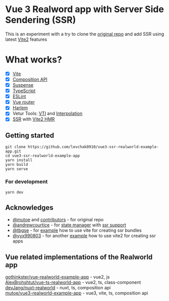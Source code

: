 # Vue 3 Realword app with Server Side Sendering (SSR)

This is an experiment with a try to clone the [original repo](https://github.com/mutoe/vue3-realworld-example-app) and add SSR using latest [Vite2](https://github.com/vitejs/vite) features



# What works?

- [x] [Vite](https://github.com/vitejs/vite)
- [x] [Composition API](https://composition-api.vuejs.org/)
- [x] [Suspense](https://v3.vuejs.org/guide/component-dynamic-async.html#using-with-suspense)
- [x] [TypeScript](https://www.typescriptlang.org/)
- [x] [ESLint](https://eslint.vuejs.org/)
- [x] [Vue router](https://next.router.vuejs.org/)
- [x] [Harlem](https://github.com/andrewcourtice/harlem)
- [x] Vetur Tools: [VTI](https://vuejs.github.io/vetur/guide/vti.html) and [Interpolation](https://vuejs.github.io/vetur/guide/interpolation.html)
- [x] [SSR](https://v3.vuejs.org/guide/ssr/introduction.html) with [Vite2 HMR](https://vitejs.dev/guide/ssr.html)

## Getting started

```shell script
git clone https://github.com/levchak0910/vue3-ssr-realworld-example-app.git
cd vue3-ssr-realworld-example-app
yarn install
yarn build
yarn serve
```

### For development
```shell script
yarn dev
```

## Acknowledges

- [@mutoe](https://github.com/mutoe) and [contributors](https://github.com/mutoe/vue3-realworld-example-app#contributors) - for original repo
- [@andrewcourtice](https://github.com/andrewcourtice) - for [state manager](https://github.com/andrewcourtice/harlem) with [ssr support](https://github.com/andrewcourtice/harlem/blob/main/plugins/ssr)
- [@tbgse](https://github.com/tbgse) - for [example](https://github.com/tbgse/vue3-vite-ssr-example) how to use vite for creating ssr bundles
- [@yyx990803](https://github.com/yyx990803) - for another [example](https://github.com/vitejs/vite/tree/main/packages/playground/ssr-vue) how to use vite2 for creating ssr apps

## Vue related implementations of the Realworld app
[gothinkster/vue-realworld-example-app](https://github.com/gothinkster/vue-realworld-example-app) - vue2, js  
[AlexBrohshtut/vue-ts-realworld-app](https://github.com/AlexBrohshtut/vue-ts-realworld-app) - vue2, ts, class-component  
[devJang/nuxt-realworld](https://github.com/devJang/nuxt-realworld) - nuxt, ts, composition api  
[mutoe/vue3-realworld-example-app](https://github.com/mutoe/vue3-realworld-example-app) - vue3, vite, ts, composition api  
